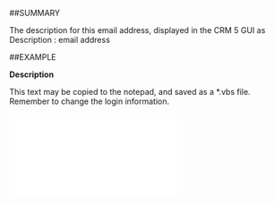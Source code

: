 

##SUMMARY

The description for this email address, displayed in the CRM 5 GUI as Description : email address


##EXAMPLE

**Description**

This text may be copied to the notepad, and saved as a *.vbs file. Remember to change the login information.

![](../../Examples/vbs/SOEmail.Description.vbs.txt)





